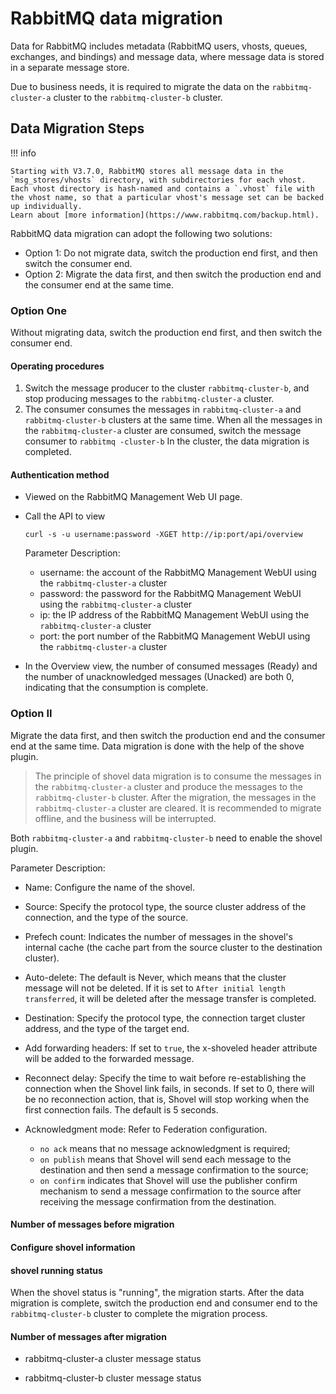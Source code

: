 # RabbitMQ data migration

Data for RabbitMQ includes metadata (RabbitMQ users, vhosts, queues, exchanges, and bindings) and message data, where message data is stored in a separate message store.

Due to business needs, it is required to migrate the data on the `rabbitmq-cluster-a` cluster to the `rabbitmq-cluster-b` cluster.

## Data Migration Steps

!!! info

    Starting with V3.7.0, RabbitMQ stores all message data in the `msg_stores/vhosts` directory, with subdirectories for each vhost.
    Each vhost directory is hash-named and contains a `.vhost` file with the vhost name, so that a particular vhost's message set can be backed up individually.
    Learn about [more information](https://www.rabbitmq.com/backup.html).

RabbitMQ data migration can adopt the following two solutions:

- Option 1: Do not migrate data, switch the production end first, and then switch the consumer end.
- Option 2: Migrate the data first, and then switch the production end and the consumer end at the same time.

### Option One

Without migrating data, switch the production end first, and then switch the consumer end.

#### Operating procedures

1. Switch the message producer to the cluster `rabbitmq-cluster-b`, and stop producing messages to the `rabbitmq-cluster-a` cluster.
2. The consumer consumes the messages in `rabbitmq-cluster-a` and `rabbitmq-cluster-b` clusters at the same time. When all the messages in the `rabbitmq-cluster-a` cluster are consumed, switch the message consumer to `rabbitmq -cluster-b` In the cluster, the data migration is completed.

#### Authentication method

- Viewed on the RabbitMQ Management Web UI page.

    

- Call the API to view

    ```shell
    curl -s -u username:password -XGET http://ip:port/api/overview
    ```

    Parameter Description:

    - username: the account of the RabbitMQ Management WebUI using the `rabbitmq-cluster-a` cluster
    - password: the password for the RabbitMQ Management WebUI using the `rabbitmq-cluster-a` cluster
    - ip: the IP address of the RabbitMQ Management WebUI using the `rabbitmq-cluster-a` cluster
    - port: the port number of the RabbitMQ Management WebUI using the `rabbitmq-cluster-a` cluster

- In the Overview view, the number of consumed messages (Ready) and the number of unacknowledged messages (Unacked) are both 0, indicating that the consumption is complete.

    

### Option II

Migrate the data first, and then switch the production end and the consumer end at the same time. Data migration is done with the help of the shove plugin.

> The principle of shovel data migration is to consume the messages in the `rabbitmq-cluster-a` cluster and produce the messages to the `rabbitmq-cluster-b` cluster. After the migration, the messages in the `rabbitmq-cluster-a` cluster are cleared. It is recommended to migrate offline, and the business will be interrupted.

Both `rabbitmq-cluster-a` and `rabbitmq-cluster-b` need to enable the shovel plugin.



Parameter Description:

- Name: Configure the name of the shovel.
- Source: Specify the protocol type, the source cluster address of the connection, and the type of the source.
- Prefech count: Indicates the number of messages in the shovel's internal cache (the cache part from the source cluster to the destination cluster).
- Auto-delete: The default is Never, which means that the cluster message will not be deleted. If it is set to `After initial length transferred`, it will be deleted after the message transfer is completed.
- Destination: Specify the protocol type, the connection target cluster address, and the type of the target end.
- Add forwarding headers: If set to `true`, the x-shoveled header attribute will be added to the forwarded message.
- Reconnect delay: Specify the time to wait before re-establishing the connection when the Shovel link fails, in seconds. If set to 0, there will be no reconnection action, that is, Shovel will stop working when the first connection fails. The default is 5 seconds.
- Acknowledgment mode: Refer to Federation configuration.

    - `no ack` means that no message acknowledgment is required;
    - `on publish` means that Shovel will send each message to the destination and then send a message confirmation to the source;
    - `on confirm` indicates that Shovel will use the publisher confirm mechanism to send a message confirmation to the source after receiving the message confirmation from the destination.

#### Number of messages before migration



#### Configure shovel information



#### shovel running status



When the shovel status is "running", the migration starts. After the data migration is complete, switch the production end and consumer end to the `rabbitmq-cluster-b` cluster to complete the migration process.

#### Number of messages after migration

- rabbitmq-cluster-a cluster message status

    

- rabbitmq-cluster-b cluster message status

    